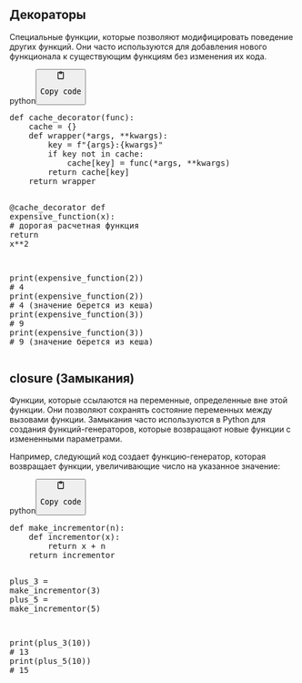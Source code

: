 <h2>Декораторы</h2>
<p>Специальные функции, которые позволяют модифицировать поведение других функций.
Они часто используются для добавления нового функционала к существующим функциям без изменения их кода.</p>
<div class="code-element"><div class="lang-line"><text>python</text><button class="copy-button" onclick="copyCode(this)"><svg aria-hidden="true" xmlns="http://www.w3.org/2000/svg" width="16" height="16" fill="none" viewBox="0 0 24 24"><path stroke="currentColor" stroke-linecap="round" stroke-linejoin="round" stroke-width="2" d="M15 4h3a1 1 0 0 1 1 1v15a1 1 0 0 1-1 1H6a1 1 0 0 1-1-1V5a1 1 0 0 1 1-1h3m0 3h6m-5-4v4h4V3h-4Z"/></svg><pre>Copy code</pre></button></div><div class="code"><div class="highlight"><pre><span></span><span class="k">def</span> <span class="nf">cache_decorator</span><span class="p">(</span><span class="n">func</span><span class="p">):</span>
    <span class="n">cache</span> <span class="o">=</span> <span class="p">{}</span>
    <span class="k">def</span> <span class="nf">wrapper</span><span class="p">(</span><span class="o">*</span><span class="n">args</span><span class="p">,</span> <span class="o">**</span><span class="n">kwargs</span><span class="p">):</span>
        <span class="n">key</span> <span class="o">=</span> <span class="sa">f</span><span class="s2">&quot;</span><span class="si">{</span><span class="n">args</span><span class="si">}</span><span class="s2">:</span><span class="si">{</span><span class="n">kwargs</span><span class="si">}</span><span class="s2">&quot;</span>
        <span class="k">if</span> <span class="n">key</span> <span class="ow">not</span> <span class="ow">in</span> <span class="n">cache</span><span class="p">:</span>
            <span class="n">cache</span><span class="p">[</span><span class="n">key</span><span class="p">]</span> <span class="o">=</span> <span class="n">func</span><span class="p">(</span><span class="o">*</span><span class="n">args</span><span class="p">,</span> <span class="o">**</span><span class="n">kwargs</span><span class="p">)</span>
        <span class="k">return</span> <span class="n">cache</span><span class="p">[</span><span class="n">key</span><span class="p">]</span>
    <span class="k">return</span> <span class="n">wrapper</span>

<span class="nd">@cache_decorator</span>
<span class="k">def</span> <span class="nf">expensive_function</span><span class="p">(</span><span class="n">x</span><span class="p">):</span>
    <span class="c1"># дорогая расчетная функция</span>
    <span class="k">return</span> <span class="n">x</span><span class="o">**</span><span class="mi">2</span>

<span class="nb">print</span><span class="p">(</span><span class="n">expensive_function</span><span class="p">(</span><span class="mi">2</span><span class="p">))</span>  <span class="c1"># 4</span>
<span class="nb">print</span><span class="p">(</span><span class="n">expensive_function</span><span class="p">(</span><span class="mi">2</span><span class="p">))</span>  <span class="c1"># 4 (значение берется из кеша)</span>
<span class="nb">print</span><span class="p">(</span><span class="n">expensive_function</span><span class="p">(</span><span class="mi">3</span><span class="p">))</span>  <span class="c1"># 9</span>
<span class="nb">print</span><span class="p">(</span><span class="n">expensive_function</span><span class="p">(</span><span class="mi">3</span><span class="p">))</span>  <span class="c1"># 9 (значение берется из кеша)</span>
</pre></div></div></div>

<h2>closure (Замыкания)</h2>
<p>Функции, которые ссылаются на переменные, определенные вне этой функции.
Они позволяют сохранять состояние переменных между вызовами функции.
Замыкания часто используются в Python для создания функций-генераторов,
которые возвращают новые функции с измененными параметрами.</p>
<p>Например, следующий код создает функцию-генератор, которая возвращает
функции, увеличивающие число на указанное значение:</p>
<div class="code-element"><div class="lang-line"><text>python</text><button class="copy-button" onclick="copyCode(this)"><svg aria-hidden="true" xmlns="http://www.w3.org/2000/svg" width="16" height="16" fill="none" viewBox="0 0 24 24"><path stroke="currentColor" stroke-linecap="round" stroke-linejoin="round" stroke-width="2" d="M15 4h3a1 1 0 0 1 1 1v15a1 1 0 0 1-1 1H6a1 1 0 0 1-1-1V5a1 1 0 0 1 1-1h3m0 3h6m-5-4v4h4V3h-4Z"/></svg><pre>Copy code</pre></button></div><div class="code"><div class="highlight"><pre><span></span><span class="k">def</span> <span class="nf">make_incrementor</span><span class="p">(</span><span class="n">n</span><span class="p">):</span>
    <span class="k">def</span> <span class="nf">incrementor</span><span class="p">(</span><span class="n">x</span><span class="p">):</span>
        <span class="k">return</span> <span class="n">x</span> <span class="o">+</span> <span class="n">n</span>
    <span class="k">return</span> <span class="n">incrementor</span>

<span class="n">plus_3</span> <span class="o">=</span> <span class="n">make_incrementor</span><span class="p">(</span><span class="mi">3</span><span class="p">)</span>
<span class="n">plus_5</span> <span class="o">=</span> <span class="n">make_incrementor</span><span class="p">(</span><span class="mi">5</span><span class="p">)</span>

<span class="nb">print</span><span class="p">(</span><span class="n">plus_3</span><span class="p">(</span><span class="mi">10</span><span class="p">))</span>  <span class="c1"># 13</span>
<span class="nb">print</span><span class="p">(</span><span class="n">plus_5</span><span class="p">(</span><span class="mi">10</span><span class="p">))</span>  <span class="c1"># 15</span>
</pre></div></div></div>